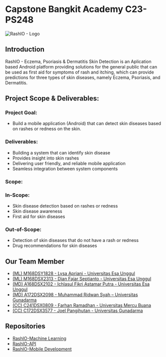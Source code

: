 # Capstone Bangkit Academy C23-PS248
![RashIO - Logo](https://github.com/RashIO-Bangkit-Capstone/.Github/assets/96722743/5a97f25f-e4c9-4148-a08a-ef23cdd2c5c9)

## Introduction
RashIO - Eczema, Psoriasis & Dermatitis Skin Detection is an Aplication based Android platform providing solutions for the general public that can be used as first aid for symptoms of rash and itching, which can provide predictions for three types of skin diseases, namely Eczema, Psoriasis, and Dermatitis.

## Project Scope & Deliverables:
### Project Goal:
- Build a mobile application (Android) that can detect skin diseases based on rashes or redness on the skin.
### Deliverables:
- Building a system that can identify skin disease
- Provides insight into skin rashes
- Delivering user friendly, and reliable mobile application
- Seamless integration between system components
### Scope:
### In-Scope:
- Skin disease detection based on rashes or redness
- Skin disease awareness
- First aid for skin diseases
### Out-of-Scope:
- Detection of skin diseases that do not have a rash or redness
- Drug recommendations for skin diseases


## Our Team Member
- [(ML) M168DSY1828 -  Lysa Apriani  - Universitas Esa Unggul](mailto:M168DSY1828@bangkit.academy)
- [(ML) M168DSX2313 - Dian Fajar Septianto  - Universitas Esa Unggul](mailto:M168DSX2313@bangkit.academy)
- [(MD) A168DSX2102 - Ichlasul Fikri Astamar Putra - Universitas Esa Unggul](mailto:A168DSX2102@bangkit.academy)
- [(MD) A172DSX2098 -  Muhammad Ridwan Syah – Universitas Gunadarma](mailto:A172DSX2098@bangkit.academy)
- [(CC) C241DSX0809 - Farhan Ramadhan  - Universitas Mercu Buana](mailto:C241DSX0809@bangkit.academy.com)
- [(CC) C172DSX3577 - Joel Pangihutan  -  Universitas Gunadarma](mailto:C172DSX3577@bangkit.academy.com)

## Repositories
- [RashIO-Machine Learning](https://github.com/C22-PS001-Capstone/Vee-Mobile)
- [RashIO-API](https://github.com/C22-PS001-Capstone/Vee-API)
- [RashIO-Mobile Development](https://github.com/C22-PS001-Capstone/Vee-ML-Deployment)

